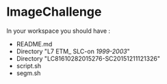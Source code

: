 # ImageChallenge

In your workspace you should have :
- README.md
- Directory "L7 ETM_ SLC-on _1999-2003_"
- Directory "LC81610282015276-SC20151211121326"
- script.sh
- segm.sh

